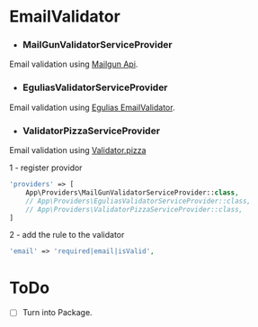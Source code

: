 # EmailValidator
- ### MailGunValidatorServiceProvider
Email validation using [Mailgun Api](http://documentation.mailgun.com/api-email-validation).

- ### EguliasValidatorServiceProvider
Email validation using [Egulias EmailValidator](https://github.com/egulias/EmailValidator).

- ### ValidatorPizzaServiceProvider
Email validation using [Validator.pizza](https://www.validator.pizza)

1 - register providor

```php
'providers' => [
    App\Providers\MailGunValidatorServiceProvider::class,
    // App\Providers\EguliasValidatorServiceProvider::class,
    // App\Providers\ValidatorPizzaServiceProvider::class,
]
```

2 - add the rule to the validator

```php
'email' => 'required|email|isValid',
```

# ToDo

* [ ] Turn into Package.
